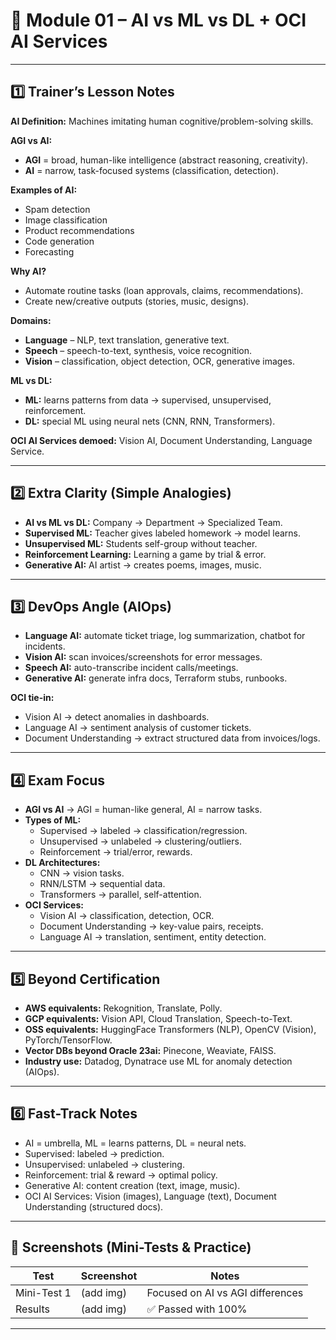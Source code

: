 # 📘 Module 01 – AI vs ML vs DL + OCI AI Services

---

## 1️⃣ Trainer’s Lesson Notes

**AI Definition:** Machines imitating human cognitive/problem-solving skills.  

**AGI vs AI:**
- **AGI** = broad, human-like intelligence (abstract reasoning, creativity).  
- **AI** = narrow, task-focused systems (classification, detection).  

**Examples of AI:**  
- Spam detection  
- Image classification  
- Product recommendations  
- Code generation  
- Forecasting  

**Why AI?**
- Automate routine tasks (loan approvals, claims, recommendations).  
- Create new/creative outputs (stories, music, designs).  

**Domains:**
- **Language** – NLP, text translation, generative text.  
- **Speech** – speech-to-text, synthesis, voice recognition.  
- **Vision** – classification, object detection, OCR, generative images.  

**ML vs DL:**
- **ML:** learns patterns from data → supervised, unsupervised, reinforcement.  
- **DL:** special ML using neural nets (CNN, RNN, Transformers).  

**OCI AI Services demoed:** Vision AI, Document Understanding, Language Service.  

---

## 2️⃣ Extra Clarity (Simple Analogies)

- **AI vs ML vs DL:** Company → Department → Specialized Team.  
- **Supervised ML:** Teacher gives labeled homework → model learns.  
- **Unsupervised ML:** Students self-group without teacher.  
- **Reinforcement Learning:** Learning a game by trial & error.  
- **Generative AI:** AI artist → creates poems, images, music.  

---

## 3️⃣ DevOps Angle (AIOps)

- **Language AI:** automate ticket triage, log summarization, chatbot for incidents.  
- **Vision AI:** scan invoices/screenshots for error messages.  
- **Speech AI:** auto-transcribe incident calls/meetings.  
- **Generative AI:** generate infra docs, Terraform stubs, runbooks.  

**OCI tie-in:**
- Vision AI → detect anomalies in dashboards.  
- Language AI → sentiment analysis of customer tickets.  
- Document Understanding → extract structured data from invoices/logs.  

---

## 4️⃣ Exam Focus

- **AGI vs AI** → AGI = human-like general, AI = narrow tasks.  
- **Types of ML:**  
  - Supervised → labeled → classification/regression.  
  - Unsupervised → unlabeled → clustering/outliers.  
  - Reinforcement → trial/error, rewards.  
- **DL Architectures:**  
  - CNN → vision tasks.  
  - RNN/LSTM → sequential data.  
  - Transformers → parallel, self-attention.  
- **OCI Services:**  
  - Vision AI → classification, detection, OCR.  
  - Document Understanding → key-value pairs, receipts.  
  - Language AI → translation, sentiment, entity detection.  

---

## 5️⃣ Beyond Certification

- **AWS equivalents:** Rekognition, Translate, Polly.  
- **GCP equivalents:** Vision API, Cloud Translation, Speech-to-Text.  
- **OSS equivalents:** HuggingFace Transformers (NLP), OpenCV (Vision), PyTorch/TensorFlow.  
- **Vector DBs beyond Oracle 23ai:** Pinecone, Weaviate, FAISS.  
- **Industry use:** Datadog, Dynatrace use ML for anomaly detection (AIOps).  

---

## 6️⃣ Fast-Track Notes

- AI = umbrella, ML = learns patterns, DL = neural nets.  
- Supervised: labeled → prediction.  
- Unsupervised: unlabeled → clustering.  
- Reinforcement: trial & reward → optimal policy.  
- Generative AI: content creation (text, image, music).  
- OCI AI Services: Vision (images), Language (text), Document Understanding (structured docs).  

---

## 📸 Screenshots (Mini-Tests & Practice)

| Test         | Screenshot | Notes                                     |
|--------------|------------|-------------------------------------------|
| Mini-Test 1  | (add img)  | Focused on AI vs AGI differences          |
| Results      | (add img)  | ✅ Passed with 100%                       |

---
